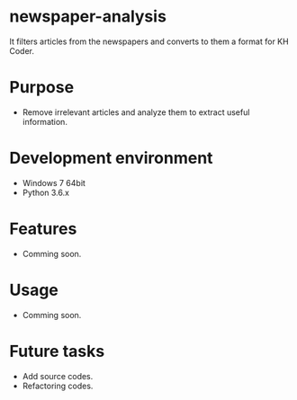 # newspaper-analysis
It filters articles from the newspapers and converts to them a format for KH Coder.

# Purpose
+ Remove irrelevant articles and analyze them to extract useful information.

# Development environment
+ Windows 7 64bit
+ Python 3.6.x

# Features
+ Comming soon.

# Usage
+ Comming soon.

# Future tasks
+ Add source codes.
+ Refactoring codes.
